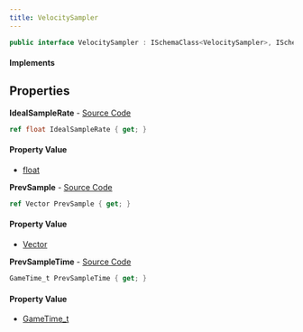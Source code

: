 ```yaml
---
title: VelocitySampler
---
```


```csharp
public interface VelocitySampler : ISchemaClass<VelocitySampler>, ISchemaField, ISchemaClass, INativeHandle
```

#### Implements

## Properties

**IdealSampleRate** - [Source Code](https://github.com/swiftly-solution/swiftlys2/blob/main/managed/src/SwiftlyS2.Generated/Schemas/Interfaces/VelocitySampler.cs#L20)

```csharp
ref float IdealSampleRate { get; }
```

#### Property Value

- [float](https://learn.microsoft.com/dotnet/api/system.single)

**PrevSample** - [Source Code](https://github.com/swiftly-solution/swiftlys2/blob/main/managed/src/SwiftlyS2.Generated/Schemas/Interfaces/VelocitySampler.cs#L16)

```csharp
ref Vector PrevSample { get; }
```

#### Property Value

- [Vector](/docs/api/shared/natives/vector)

**PrevSampleTime** - [Source Code](https://github.com/swiftly-solution/swiftlys2/blob/main/managed/src/SwiftlyS2.Generated/Schemas/Interfaces/VelocitySampler.cs#L18)

```csharp
GameTime_t PrevSampleTime { get; }
```

#### Property Value

- [GameTime_t](/docs/api/shared/schemadefinitions/gametime_t)

